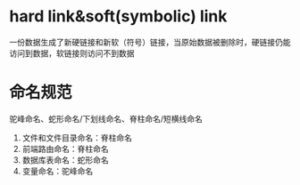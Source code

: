 # hard link&soft(symbolic) link



一份数据生成了新硬链接和新软（符号）链接，当原始数据被删除时，硬链接仍能访问到数据，软链接则访问不到数据

# 命名规范

驼峰命名、蛇形命名/下划线命名、脊柱命名/短横线命名

1. 文件和文件目录命名：脊柱命名
2. 前端路由命名：脊柱命名
3. 数据库表命名：蛇形命名
4. 变量命名：驼峰命名
